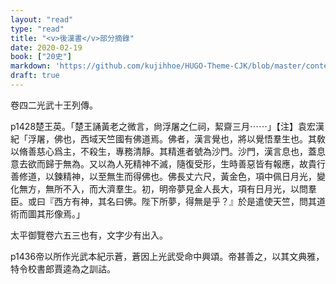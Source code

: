 ```yaml
---
layout: "read"
type: "read"
title: "<v>後漢書</v>部分摘錄"
date: 2020-02-19
book: ["20史"]
markdown: 'https://github.com/kujihhoe/HUGO-Theme-CJK/blob/master/content/read/20-史/003-後漢書雜.md'
draft: true
---
```


卷四二光武十王列傳。

p1428楚王英。「楚王誦黃老之微言，尙浮屠之仁祠，絜齋三月⋯⋯」【注】袁宏<v>漢紀</v>「浮屠，佛也，西域天竺國有佛道焉。佛者，漢言覺也，將以覺悟羣生也。其敎以脩善慈心爲主，不殺生，專務清靜。其精進者號為沙門。沙門，漢言息也，蓋息意去欲而歸于無為。又以為人死精神不滅，隨復受形，生時善惡皆有報應，故貴行善修道，以鍊精神，以至無生而得佛也。佛長丈六尺，黃金色，項中佩日月光，變化無方，無所不入，而大濟羣生。初，明帝夢見金人長大，項有日月光，以問羣臣。或曰『西方有神，其名曰佛。陛下所夢，得無是乎？』於是遣使天竺，問其道術而圖其形像焉。」

太平御覽卷六五三也有，文字少有出入。

p1436帝以所作<v>光武本紀</v>示蒼，蒼因上光武受命中興頌。帝甚善之，以其文典雅，特令校書郎賈逵為之訓詁。
